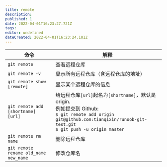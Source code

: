 ```yaml
---
title: remote
description: 
published: 1
date: 2022-04-01T16:23:27.721Z
tags: 
editor: undefined
dateCreated: 2022-04-01T16:23:24.101Z
---
```


|命令|解释|
|-------------------------------------------------------------|-------------------------------|
|`git remote`|	查看远程仓库|
|`git remote -v`	|显示所有远程仓库（含远程仓库的地址）|
|`git remote show [remote]	`|显示某个远程仓库的信息|
|`git remote add [shortname] [url]`|给远程仓库`[url]`起名为`[shortname]`，默认是origin. <br/>例如提交到 Github: <br/>`$ git remote add origin git@github.com:tianqixin/runoob-git-test.git`<br/>`$ git push -u origin master`|
|`git remote rm name`|删除远程仓库|
|`git remote rename old_name new_name`	|修改仓库名|
